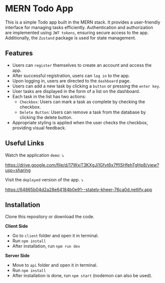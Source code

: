# MERN Todo App

This is a simple Todo app built in the MERN stack. It provides a user-friendly interface for managing tasks efficiently. Authentication and authorization are implemented using `JWT tokens`, ensuring secure access to the app. Additionally, the `Zustand` package is used for state management.

## Features

- Users can `register` themselves to create an account and access the app.
- After successful registration, users can `log in` to the app.
- Upon logging in, users are directed to the `dashboard` page.
- Users can add a new task by clicking a `button` or pressing the `enter key`.
- User tasks are displayed in the form of a list on the dashboard.
- Each task in the list has two actions:
  - `Checkbox`: Users can mark a task as complete by checking the checkbox.
  - `Delete Button`: Users can remove a task from the database by clicking the delete button.
- Appropriate styling is applied when the user checks the checkbox, providing visual feedback.

## Useful Links

Watch the application `demo`: ⤵️

https://drive.google.com/file/d/17WxiT3KXgJi1Gfyt6x7ffISHfehTgHp8/view?usp=sharing

Visit the `deployed` version of the app. ⤵️

https://64865b04d2a28e64184b0e91--stately-kheer-76ca0d.netlify.app


## Installation

Clone this repository or download the code.

**Client Side**

- Go to `client` folder and open it in terminal.
- Run `npm install`
- After installation, run `npm run dev`

**Server Side**

- Move to `api` folder and open it in terminal.
- Run `npm install`
- After installation is done, run `npm start` (nodemon can also be used).
